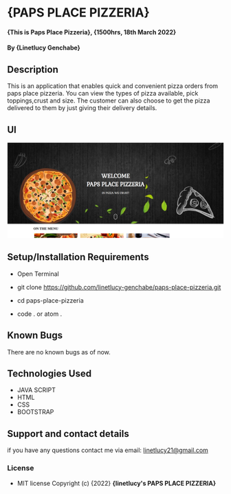 # {PAPS PLACE PIZZERIA}
#### {This is Paps Place Pizzeria}, {1500hrs, 18th March 2022}
#### By **{Linetlucy Genchabe}**
## Description
This is an application that enables quick and convenient pizza orders from paps place pizzeria.
You can view the types of pizza available, pick toppings,crust and size. The customer can also choose to get the pizza delivered to them by just giving their delivery details.
## UI
<img src="images/papsplace.png">

## Setup/Installation Requirements
* Open Terminal 

* git clone https://github.com/linetlucy-genchabe/paps-place-pizzeria.git

* cd paps-place-pizzeria

* code . or atom . 

## Known Bugs
There are no known bugs as of now.
## Technologies Used
* JAVA SCRIPT
* HTML
* CSS
* BOOTSTRAP
## Support and contact details
if you have any questions contact me via email: linetlucy21@gmail.com
### License
* MIT license
Copyright (c) {2022} **{linetlucy's PAPS PLACE PIZZERIA}**
  